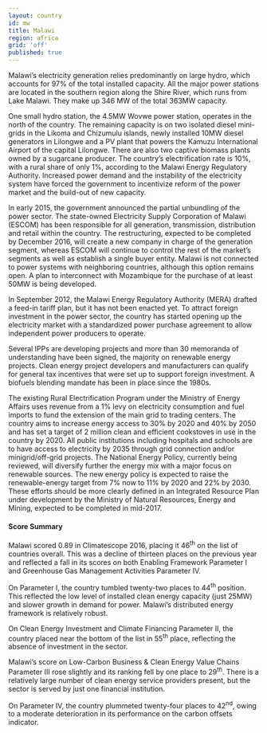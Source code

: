 ```yaml
---
layout: country
id: mw
title: Malawi
region: africa
grid: 'off'
published: true
---
```


Malawi’s electricity generation relies predominantly on large hydro, which accounts for 97% of the total installed capacity. All the major power stations are located in the southern region along the Shire River, which runs from Lake Malawi. They make up 346 MW of the total 363MW capacity. 

One small hydro station, the 4.5MW Wovwe power station, operates in the north of the country. The remaining capacity is on two isolated diesel mini-grids in the Likoma and Chizumulu islands, newly installed 10MW diesel generators in Lilongwe and a PV plant that powers the Kamuzu International Airport of the capital Lilongwe. There are also two captive biomass plants owned by a sugarcane producer.
The country’s electrification rate is 10%, with a rural share of only 1%, according to the Malawi Energy Regulatory Authority. Increased power demand and the instability of the electricity system have forced the government to incentivize reform of the power market and the build-out of new capacity.

In early 2015, the government announced the partial unbundling of the power sector. The state-owned Electricity Supply Corporation of Malawi (ESCOM) has been responsible for all generation, transmission, distribution and retail within the country. The restructuring, expected to be completed by December 2016, will create a new company in charge of the generation segment, whereas ESCOM will continue to control the rest of the market’s segments as well as establish a single buyer entity. Malawi is not connected to power systems with neighboring countries, although this option remains open. A plan to interconnect with Mozambique for the purchase of at least 50MW is being developed.

In September 2012, the Malawi Energy Regulatory Authority (MERA) drafted a feed-in tariff plan, but it has not been enacted yet. To attract foreign investment in the power sector, the country has started opening up the electricity market with a standardized power purchase agreement to allow independent power producers to operate. 

Several IPPs are developing projects and more than 30 memoranda of understanding have been signed, the majority on renewable energy projects. Clean energy project developers and manufacturers can qualify for general tax incentives that were set up to support foreign investment. A biofuels blending mandate has been in place since the 1980s.

The existing Rural Electrification Program under the Ministry of Energy Affairs uses revenue from a 1% levy on electricity consumption and fuel imports to fund the extension of the main grid to trading centers. The country aims to increase energy access to 30% by 2020 and 40% by 2050 and has set a target of 2 million clean and efficient cookstoves in use in the country by 2020. All public institutions including hospitals and schools are to have access to electricity by 2035 through grid connection and/or minigrid/off-grid projects. The National Energy Policy, currently being reviewed, will diversify further the energy mix with a major focus on renewable sources. The new energy policy is expected to raise the renewable-energy target from 7% now to 11% by 2020 and 22% by 2030. These efforts should be more clearly defined in an Integrated Resource Plan under development by the Ministry of Natural Resources, Energy and Mining, expected to be completed in mid-2017.


#### Score Summary

Malawi scored 0.89 in Climatescope 2016, placing it 46<sup>th</sup> on the list of countries overall. This was a decline of thirteen places on the previous year and reflected a fall in its scores on both Enabling Framework Parameter I and Greenhouse Gas Management Activities Parameter IV.

On Parameter I, the country tumbled twenty-two places to 44<sup>th</sup> position. This reflected the low level of installed clean energy capacity (just 25MW) and slower growth in demand for power. Malawi’s distributed energy framework is relatively robust.

On Clean Energy Investment and Climate Financing Parameter II, the country placed near the bottom of the list in 55<sup>th</sup> place, reflecting the absence of investment in the sector. 

Malawi’s score on Low-Carbon Business & Clean Energy Value Chains Parameter III rose slightly and its ranking fell by one place to 29<sup>th</sup>. There is a relatively large number of clean energy service providers present, but the sector is served by just one financial institution.

On Parameter IV, the country plummeted twenty-four places to 42<sup>nd</sup>, owing to a moderate deterioration in its performance on the carbon offsets indicator.
